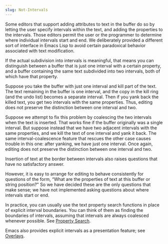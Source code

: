 ```yaml
---
slug: Not-Intervals
---
```


Some editors that support adding attributes to text in the buffer do so by letting the user specify intervals within the text, and adding the properties to the intervals. Those editors permit the user or the programmer to determine where individual intervals start and end. We deliberately provided a different sort of interface in Emacs Lisp to avoid certain paradoxical behavior associated with text modification.

If the actual subdivision into intervals is meaningful, that means you can distinguish between a buffer that is just one interval with a certain property, and a buffer containing the same text subdivided into two intervals, both of which have that property.

Suppose you take the buffer with just one interval and kill part of the text. The text remaining in the buffer is one interval, and the copy in the kill ring (and the undo list) becomes a separate interval. Then if you yank back the killed text, you get two intervals with the same properties. Thus, editing does not preserve the distinction between one interval and two.

Suppose we attempt to fix this problem by coalescing the two intervals when the text is inserted. That works fine if the buffer originally was a single interval. But suppose instead that we have two adjacent intervals with the same properties, and we kill the text of one interval and yank it back. The same interval-coalescence feature that rescues the other case causes trouble in this one: after yanking, we have just one interval. Once again, editing does not preserve the distinction between one interval and two.

Insertion of text at the border between intervals also raises questions that have no satisfactory answer.

However, it is easy to arrange for editing to behave consistently for questions of the form, “What are the properties of text at this buffer or string position?" So we have decided these are the only questions that make sense; we have not implemented asking questions about where intervals start or end.

In practice, you can usually use the text property search functions in place of explicit interval boundaries. You can think of them as finding the boundaries of intervals, assuming that intervals are always coalesced whenever possible. See [Property Search](Property-Search).

Emacs also provides explicit intervals as a presentation feature; see [Overlays](Overlays).
